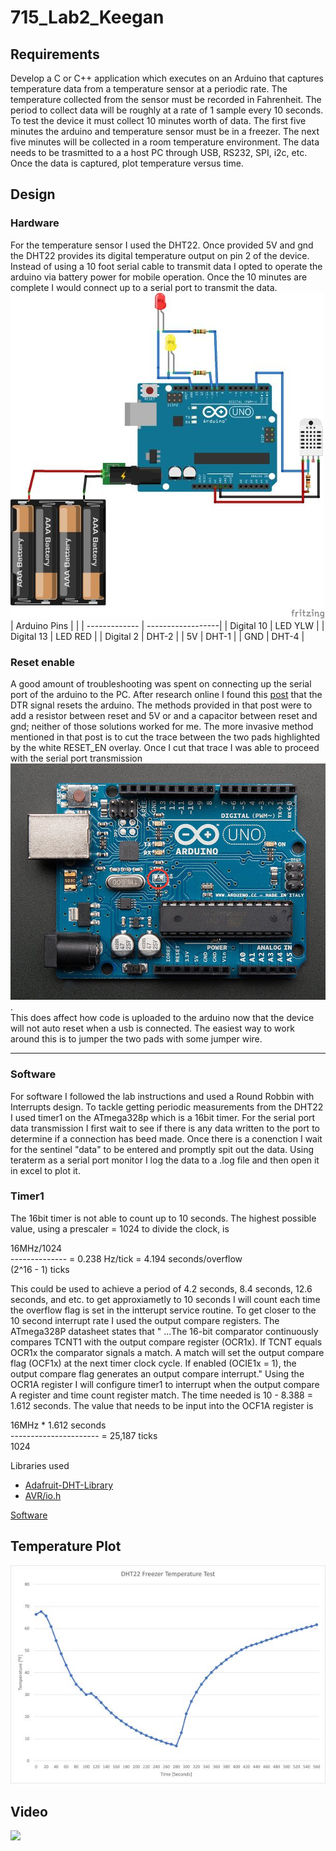 # 715_Lab2_Keegan

## Requirements
Develop a C or C++ application which executes on an Arduino that captures temperature data from a temperature sensor at a periodic rate. The temperature collected from the sensor must be recorded in Fahrenheit. The period to collect data will be roughly at a rate of 1 sample every 10 seconds. To test the device it must collect 10 minutes worth of data. The first five minutes the arduino and temperature sensor must be in a freezer. The next five minutes will be collected in a room temperature environment. The data needs to be trasmitted to a a host PC through USB, RS232, SPI, i2c, etc. Once the data is captured, plot temperature versus time.

## Design
### Hardware
For the temperature sensor I used the DHT22. Once provided 5V and gnd the DHT22 provides its digital temperature output on pin 2 of the device. Instead of using a 10 foot serial cable to transmit data I opted to operate the arduino via battery power for mobile operation. Once the 10 minutes are complete I would connect up to a serial port to transmit the data.<br> 
![](https://github.com/bkeegan3/715_Lab2_Keegan/blob/master/images/Lab2_HW_small.jpg) 
| Arduino Pins  |                   |
| ------------- | ------------------|
| Digital 10    | LED YLW           |
| Digital 13    | LED RED           |
| Digital 2     | DHT-2             |
| 5V            | DHT-1             |
| GND           | DHT-4             |

### Reset enable
A good amount of troubleshooting was spent on connecting up the serial port of the arduino to the PC. After research online I found this [post](https://playground.arduino.cc/Main/DisablingAutoResetOnSerialConnection/) that the DTR signal resets the arduino. The methods provided in that post were to add a resistor between reset and 5V or and a capacitor between reset and gnd; neither of those solutions worked for me. The more invasive method mentioned in that post is to cut the trace between the two pads highlighted by the white RESET_EN overlay. Once I cut that trace I was able to proceed with the serial port transmission ![](https://github.com/bkeegan3/715_Lab2_Keegan/blob/master/images/Reset_enable.JPG).<br> 
This does affect how code is uploaded to the arduino now that the device will not auto reset when a usb is connected. The easiest way to work around this is to jumper the two pads with some jumper wire.

---
### Software

For software I followed the lab instructions and used a Round Robbin with Interrupts design. To tackle getting periodic measurements from the DHT22 I used timer1 on the ATmega328p which is a 16bit timer. For the serial port data transmission I first wait to see if there is any data written to the port to determine if a connection has beed made. Once there is a conenction I wait for the sentinel "data" to be entered and promptly spit out the data. Using teraterm as a serial port monitor I log the data to a .log file and then open it in excel to plot it.

### Timer1
The 16bit timer is not able to count up to 10 seconds. The highest possible value, using a prescaler = 1024 to divide the clock, is

   16MHz/1024  <br>
  -------------- = 0.238 Hz/tick = 4.194 seconds/overflow  <br>
   (2^16 - 1) ticks  

This could be used to achieve a period of 4.2 seconds, 8.4 seconds, 12.6 seconds, and etc. to get approxiametly to 10 seconds I will count each time the overflow flag is set in the intterupt service routine. To get closer to the 10 second interrupt rate I used the output compare registers. The ATmega328P datasheet states that " ...The 16-bit comparator continuously compares TCNT1 with the output compare register (OCR1x). If TCNT equals OCR1x the comparator signals a match. A match will set the output compare flag (OCF1x) at the next timer clock cycle. If enabled (OCIE1x = 1), the output compare flag generates an output compare interrupt." Using the OCR1A register I will configure timer1 to interrupt when the output compare A register and time count register match. The time needed is 10 - 8.388 = 1.612 seconds. The value that needs to be input into the OCF1A register is  

   16MHz * 1.612 seconds  
  ---------------------- = 25,187 ticks
<br>   1024    

Libraries used
* [Adafruit-DHT-Library](https://github.com/adafruit/DHT-sensor-library)
* [AVR/io.h](https://github.com/avrdudes/avr-libc/blob/502f5091d2b49191a87eb4a3a926525a2a34926f/include/avr/io.h)

[Software](https://github.com/bkeegan3/715_Lab2_Keegan/blob/master/Lab2.ino)

## Temperature Plot
![](https://github.com/bkeegan3/715_Lab2_Keegan/blob/master/images/Temperature_small.jpg)

## Video
[![](http://img.youtube.com/vi/v8QlaiG76-8/0.jpg)](http://www.youtube.com/watch?v=v8QlaiG76-8)
